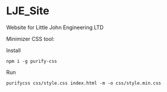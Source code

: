 # LJE_Site
Website for Little John Engineering LTD

Minimizer CSS tool: 

Install

    npm i -g purify-css    

Run

    purifycss css/style.css index.html -m -o css/style.min.css